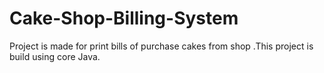 # Cake-Shop-Billing-System
Project is made for print bills of  purchase cakes from shop .This project is build using core Java.
